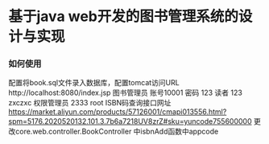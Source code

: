 # 基于java web开发的图书管理系统的设计与实现
### 如何使用
配置将book.sql文件录入数据库，配置tomcat访问URL http://localhost:8080/index.jsp
图书管理员 账号10001 密码 123
读者       123    zxczxc
权限管理员  2333     root
ISBN码查询接口网址
https://market.aliyun.com/products/57126001/cmapi013556.html?spm=5176.2020520132.101.3.7b6a7218UV8zrZ#sku=yuncode755600000
更改core.web.controller.BookController 中isbnAdd函数中appcode